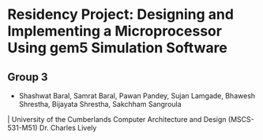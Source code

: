 # Residency Project: Designing and Implementing a Microprocessor Using gem5 Simulation Software 
 


## Group 3
- Shashwat Baral, Samrat Baral, Pawan Pandey, Sujan Lamgade, Bhawesh Shrestha, Bijayata Shrestha, Sakchham Sangroula

 
| University of the Cumberlands 
Computer Architecture and Design (MSCS-531-M51) 
Dr. Charles Lively 
 
